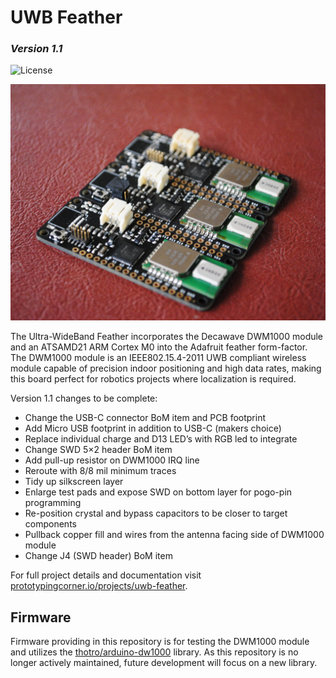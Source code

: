 # UWB Feather
### *Version 1.1*
![License](https://i.creativecommons.org/l/by-nc/4.0/88x31.png)

![Boards](/docs/images/uwb_feather_v1_018.jpg)

The Ultra-WideBand Feather incorporates the Decawave DWM1000 module and an ATSAMD21 ARM Cortex M0 into the Adafruit feather form-factor. The DWM1000 module is an IEEE802.15.4-2011 UWB compliant wireless module capable of precision indoor positioning and high data rates, making this board perfect for robotics projects where localization is required.  

Version 1.1 changes to be complete:
 - Change the USB-C connector BoM item and PCB footprint
 - Add Micro USB footprint in addition to USB-C (makers choice)
 - Replace individual charge and D13 LED’s with RGB led to integrate
 - Change SWD 5×2 header BoM item
 - Add pull-up resistor on DWM1000 IRQ line
 - Reroute with 8/8 mil minimum traces
 - Tidy up silkscreen layer
 - Enlarge test pads and expose SWD on bottom layer for pogo-pin programming
 - Re-position crystal and bypass capacitors to be closer to target components
 - Pullback copper fill and wires from the antenna facing side of DWM1000 module
 - Change J4 (SWD header) BoM item

For full project details and documentation visit [prototypingcorner.io/projects/uwb-feather](prototypingcorner.io/projects/uwb-feather).

## Firmware
Firmware providing in this repository is for testing the DWM1000 module and utilizes the [thotro/arduino-dw1000](https://github.com/thotro/arduino-dw1000) library. As this repository is no longer actively maintained, future development will focus on a new library.
